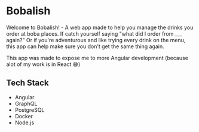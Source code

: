 # Bobalish

Welcome to Bobalish! - A web app made to help you manage the drinks you order at boba places. If catch yourself saying "what did I order from \_\_\_ again?" Or if you're adventurous and like trying every drink on the menu, this app can help make sure you don't get the same thing again.

This app was made to expose me to more Angular development (because alot of my work is in React 😅)

## Tech Stack

- Angular
- GraphQL
- PostgreSQL
- Docker
- Node.js
